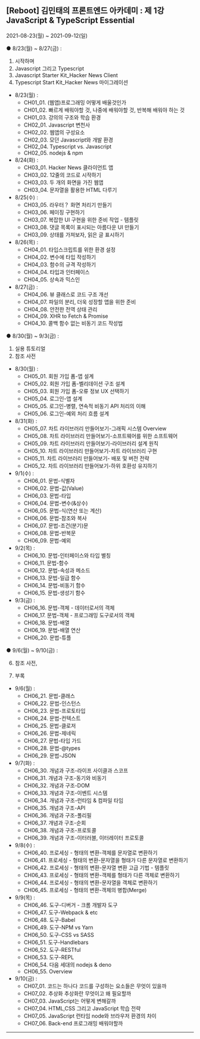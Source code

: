 ## [Reboot] 김민태의 프론트엔드 아카데미 : 제 1강 JavaScript & TypeScript Essential

2021-08-23(월) ~ 2021-09-12(일)

● 8/23(월) ~ 8/27(금) :

1. 시작하며
2. Javascript 그리고 Typescript
3. Javascript Starter Kit_Hacker News Client
4. Typescript Start Kit_Hacker News 마이그레이션
- 8/23(월) :
    - CH01_01. (웹앱)프로그래밍 어떻게 배울것인가
    - CH01_02. 빠르게 배워야할 것, 나중에 배워야할 것, 반복해 배워야 하는 것
    - CH01_03. 강의의 구조와 학습 환경
    - CH02_01. Javascript 변천사
    - CH02_02. 웹앱의 구성요소
    - CH02_03. 모던 Javascript와 개발 환경
    - CH02_04. Typescript vs. Javascript
    - CH02_05. nodejs & npm
- 8/24(화) :
    - CH03_01. Hacker News 클라이언트 앱
    - CH03_02. 12줄의 코드로 시작하기
    - CH03_03. 두 개의 화면을 가진 웹앱
    - CH03_04. 문자열을 활용한 HTML 다루기
- 8/25(수) :
    - CH03_05. 라우터？ 화면 처리기 만들기
    - CH03_06. 페이징 구현하기
    - CH03_07. 복잡한 UI 구현을 위한 준비 작업 - 템플릿
    - CH03_08. 댓글 목록이 표시되는 아름다운 UI 만들기
    - CH03_09. 상태를 가져보자, 읽은 글 표시하기
- 8/26(목) :
    - CH04_01. 타입스크립트를 위한 환경 설정
    - CH04_02. 변수에 타입 작성하기
    - CH04_03. 함수의 규격 작성하기
    - CH04_04. 타입과 인터페이스
    - CH04_05. 상속과 믹스인
- 8/27(금) :
    - CH04_06. 뷰 클래스로 코드 구조 개선
    - CH04_07. 파일의 분리, 더욱 성장할 앱을 위한 준비
    - CH04_08. 안전한 전역 상태 관리
    - CH04_09. XHR to Fetch & Promise
    - CH04_10. 콜백 함수 없는 비동기 코드 작성법

● 8/30(월) ~ 9/3(금) :

1. 실용 튜토리얼
2. 참조 사전
- 8/30(월) :
    - CH05_01. 회원 가입 폼-앱 설계
    - CH05_02. 회원 가입 폼-벨리데이션 구조 설계
    - CH05_03. 회원 가입 폼-오류 정보 UX 선택하기
    - CH05_04. 로그인-앱 설계
    - CH05_05. 로그인-병렬, 연속적 비동기 API 처리의 이해
    - CH05_06. 로그인-예외 처리 흐름 설계
- 8/31(화) :
    - CH05_07. 차트 라이브러리 만들어보기-그래픽 시스템 Overview
    - CH05_08. 차트 라이브러리 만들어보기-소프트웨어를 위한 소프트웨어
    - CH05_09. 차트 라이브러리 만들어보기-라이브러리 설계 원칙
    - CH05_10. 차트 라이브러리 만들어보기-차트 라이브러리 구현
    - CH05_11. 차트 라이브러리 만들어보기- 배포 및 버전 전략
    - CH05_12. 차트 라이브러리 만들어보기-하위 호환성 유지하기
- 9/1(수) :
    - CH06_01. 문법-식별자
    - CH06_02. 문법-값(Value)
    - CH06_03. 문법-타입
    - CH06_04. 문법-변수(&상수)
    - CH06_05. 문법-식(연산 또는 계산)
    - CH06_06. 문법-참조와 복사
    - CH06_07. 문법-조건(분기)문
    - CH06_08. 문법-반복문
    - CH06_09. 문법-예외
- 9/2(목) :
    - CH06_10. 문법-인터페이스와 타입 별칭
    - CH06_11. 문법-함수
    - CH06_12. 문법-속성과 메소드
    - CH06_13. 문법-일급 함수
    - CH06_14. 문법-비동기 함수
    - CH06_15. 문법-생성기 함수
- 9/3(금) :
    - CH06_16. 문법-객체 - 데이터로서의 객체
    - CH06_17. 문법-객체 - 프로그래밍 도구로서의 객체
    - CH06_18. 문법-배열
    - CH06_19. 문법-배열 연산
    - CH06_20. 문법-튜플

● 9/6(월) ~ 9/10(금) :

6. 참조 사전,

7. 부록

- 9/6(월) :
    - CH06_21. 문법-클래스
    - CH06_22. 문법-인스턴스
    - CH06_23. 문법-프로토타입
    - CH06_24. 문법-컨텍스트
    - CH06_25. 문법-클로저
    - CH06_26. 문법-제네릭
    - CH06_27. 문법-타입 가드
    - CH06_28. 문법-@types
    - CH06_29. 문법-JSON
- 9/7(화) :
    - CH06_30. 개념과 구조-라이프 사이클과 스코프
    - CH06_31. 개념과 구조-동기와 비동기
    - CH06_32. 개념과 구조-DOM
    - CH06_33. 개념과 구조-이벤트 시스템
    - CH06_34. 개념과 구조-런타임 & 컴파일 타임
    - CH06_35. 개념과 구조-API
    - CH06_36. 개념과 구조-폴리필
    - CH06_37. 개념과 구조-순회
    - CH06_38. 개념과 구조-프로토콜
    - CH06_39. 개념과 구조-이터러블, 이터레이터 프로토콜
- 9/8(수) :
    - CH06_40. 프로세싱 - 형태의 변환-객체를 문자열로 변환하기
    - CH06_41. 프로세싱 - 형태의 변환-문자열을 형태가 다른 문자열로 변환하기
    - CH06_42. 프로세싱 - 형태의 변환-문자열 변환 고급 기법 - 템플릿
    - CH06_43. 프로세싱 - 형태의 변환-객체를 형태가 다른 객체로 변환하기
    - CH06_44. 프로세싱 - 형태의 변환-문자열을 객체로 변환하기
    - CH06_45. 프로세싱 - 형태의 변환-객체의 병합(Merge)
- 9/9(목) :
    - CH06_46. 도구-디버거 - 크롬 개발자 도구
    - CH06_47. 도구-Webpack & etc
    - CH06_48. 도구-Babel
    - CH06_49. 도구-NPM vs Yarn
    - CH06_50. 도구-CSS vs SASS
    - CH06_51. 도구-Handlebars
    - CH06_52. 도구-RESTful
    - CH06_53. 도구-REPL
    - CH06_54. 다음 세대의 nodejs & deno
    - CH06_55. Overview
- 9/10(금) :
    - CH07_01. 코드는 하나다 코드를 구성하는 요소들은 무엇이 있을까
    - CH07_02. 추상화 추상화란 무엇이고 왜 필요할까
    - CH07_03. JavaScript는 어떻게 변해갈까
    - CH07_04. HTML,CSS 그리고 JavaScript 학습 전략
    - CH07_05. JavaScript 런타임 node와 브라우저 환경의 차이
    - CH07_06. Back-end 프로그래밍 배워야할까

---
